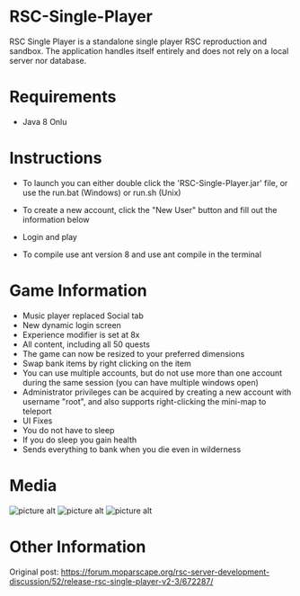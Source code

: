 # RSC-Single-Player
RSC Single Player is a standalone single player RSC reproduction and sandbox. The application handles itself entirely and does not rely on a local server nor database.

# Requirements
* Java 8 Onlu

# Instructions
* To launch you can either double click the 'RSC-Single-Player.jar' file, or use the run.bat (Windows) or run.sh (Unix)
* To create a new account, click the "New User" button and fill out the information below
* Login and play


* To compile use ant version 8 and use ant compile in the terminal
    
# Game Information
* Music player replaced Social tab
* New dynamic login screen
* Experience modifier is set at 8x
* All content, including all 50 quests
* The game can now be resized to your preferred dimensions
* Swap bank items by right clicking on the item
* You can use multiple accounts, but do not use more than one account during the same session (you can have multiple windows open)
* Administrator privileges can be acquired by creating a new account with username "root", and also supports right-clicking the mini-map to teleport
* UI Fixes
* You do not have to sleep
* If you do sleep you gain health
* Sends everything to bank when you die even in wilderness
# Media

![picture alt](https://nemotech.org/rsc/rsc-1.png "RSCSP1")
![picture alt](https://nemotech.org/rsc/rsc-2.png "RSCSP2")
![picture alt](https://nemotech.org/rsc/rsc-3.png "RSCSP3")

# Other Information

Original post: https://forum.moparscape.org/rsc-server-development-discussion/52/release-rsc-single-player-v2-3/672287/
